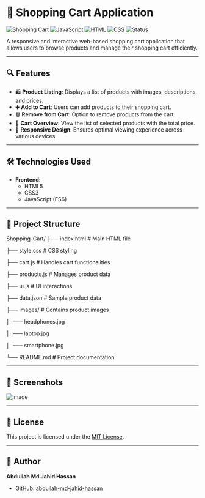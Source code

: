 # 🛒 Shopping Cart Application

![Shopping Cart](https://img.shields.io/badge/Project-Shopping%20Cart-blue)
![JavaScript](https://img.shields.io/badge/Language-JavaScript-yellow)
![HTML](https://img.shields.io/badge/Markup-HTML-orange)
![CSS](https://img.shields.io/badge/Style-CSS-green)
![Status](https://img.shields.io/badge/Status-Completed-brightgreen)

A responsive and interactive web-based shopping cart application that allows users to browse products and manage their shopping cart efficiently.

---

## 🔍 Features

- 🛍️ **Product Listing**: Displays a list of products with images, descriptions, and prices.
- ➕ **Add to Cart**: Users can add products to their shopping cart.
- 🗑️ **Remove from Cart**: Option to remove products from the cart.
- 🛒 **Cart Overview**: View the list of selected products with the total price.
- 📱 **Responsive Design**: Ensures optimal viewing experience across various devices.

---

## 🛠️ Technologies Used

- **Frontend**:
  - HTML5
  - CSS3
  - JavaScript (ES6)

---

## 📁 Project Structure
Shopping-Cart/
├── index.html # Main HTML file

├── style.css # CSS styling

├── cart.js # Handles cart functionalities

├── products.js # Manages product data

├── ui.js # UI interactions

├── data.json # Sample product data

├── images/ # Contains product images

│ ├── headphones.jpg

│ ├── laptop.jpg

│ └── smartphone.jpg

└── README.md # Project documentation


---

## 📸 Screenshots

![image](https://github.com/user-attachments/assets/4fdcb354-8c9c-497a-a102-cf9eb1c6197c)


---

## 📄 License

This project is licensed under the [MIT License](LICENSE).

---

## 👤 Author

**Abdullah Md Jahid Hassan**

- GitHub: [abdullah-md-jahid-hassan](https://github.com/abdullah-md-jahid-hassan)
